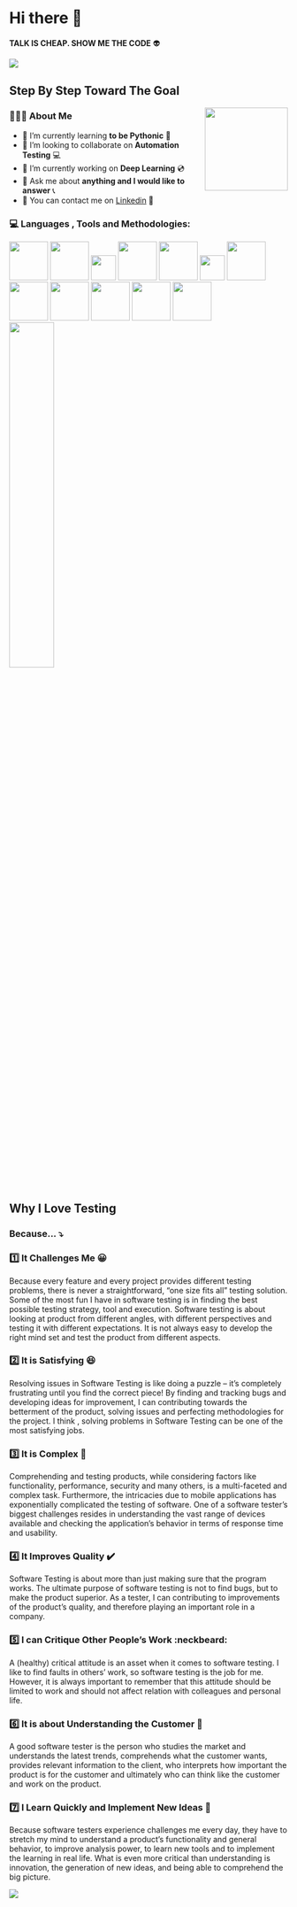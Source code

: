 # Hi there 👋 

<strong>TALK IS CHEAP. SHOW ME THE CODE</strong> :alien:



![](https://www.lambdatest.com/blog/wp-content/uploads/2019/02/Untitled-1.gif)





## Step By Step Toward The Goal

<img src="https://cdn.jsdelivr.net/gh/sy-records/staticfile@master/images/202007/huaji.gif" align="right" height="150">

 <h3> 👨🏻‍💻 About Me </h3>

- 🌱 I’m currently learning <strong>to be Pythonic</strong> :snake:
- 👯 I’m looking to collaborate on <strong>Automation Testing</strong> :computer:
- 🔭 I’m currently working on <strong>Deep Learning</strong> :cd:                
- 💬 Ask me about <strong>anything and I would like to answer</strong> :telephone_receiver:  
- :panda_face: You can contact me on [Linkedin](https://www.linkedin.com/in/popa-georgian-victor-013775222/) :iphone:
 <h3> 💻  Languages , Tools and Methodologies: </h3>


 <div>
        <code><img height="70" src="https://i.giphy.com/media/LMt9638dO8dftAjtco/200.webp"></code>
        <code><img height="70" src="https://i.giphy.com/media/IdyAQJVN2kVPNUrojM/200.webp"></code>
        <code><img height="45" src="https://media.giphy.com/media/kH1DBkPNyZPOk0BxrM/giphy.gif"></code>
        <code><img height="70" src="https://i.postimg.cc/T1DSXkpL/Screenshot-3.png"></code>
        <code><img height="70" src="https://i.postimg.cc/nLmFctMT/Screenshot-7.png"></code>
        <code><img height="45" src="https://media4.giphy.com/media/vISmwpBJUNYzukTnVx/giphy.gif?cid=ecf05e47bejpq2ku40iu8ybczb9p9vnxqpj2w43fimmtmagw&rid=giphy.gif&ct=g"></code>
        <code><img height="70" src="https://i.postimg.cc/gkbk5Q7W/Screenshot-5.png"></code>
        <code><img height="70" src="https://i.postimg.cc/q7VLCkbF/Screenshot-6.png"></code>
        <code><img height="70" src="https://i.postimg.cc/vHwzfDgs/Screenshot-3.png"></code>
        <code><img height="70" src="https://i.postimg.cc/fLjbPHK5/Screenshot-4.png"></code>
        <code><img height="70" src="https://i.postimg.cc/zBRQDMMS/Screenshot-5.png"></code>
        <code><img height="70" src="https://i.postimg.cc/7hwNvWyL/Screenshot-6.png"></code>
  </div>


<img src="https://media.giphy.com/media/QHE5gWI0QjqF2/giphy.gif" width="40%" align="center">



## Why I Love Testing

### Because... :arrow_heading_down:

###  :one: It Challenges Me 😀

 Because every feature and every project provides different testing problems, there is never a straightforward, “one size fits all” testing solution. Some of the most fun I have in software testing is in finding the best possible testing strategy, tool and execution. Software testing is about looking at product from different angles, with different perspectives and testing it with different expectations. It is not always easy to develop the right mind set and test the product from different aspects.

### 2️⃣ It is Satisfying 😆

Resolving issues in Software Testing is like doing a puzzle – it’s completely frustrating until you find the correct piece! By finding and tracking bugs and developing ideas for improvement, I can contributing towards the betterment of the product, solving issues and perfecting methodologies for the project. I think , solving problems in Software Testing can be one of the most satisfying jobs.

### 3️⃣ It is Complex 📔

Comprehending and testing products, while considering factors like functionality, performance, security and many others, is a multi-faceted and complex task. Furthermore, the intricacies due to mobile applications has exponentially complicated the testing of software. One of a software tester’s biggest challenges resides in understanding the vast range of devices available and checking the application’s behavior in terms of response time and usability.

### 4️⃣ It Improves Quality ✔️

Software Testing is about more than just making sure that the program works. The ultimate purpose of software testing is not to find bugs, but to make the product superior. As a tester, I can contributing to improvements of the product’s quality, and therefore playing an important role in a company.

### 5️⃣ I can Critique Other People’s Work  :neckbeard:

A (healthy) critical attitude is an asset when it comes to software testing. I like to find faults in others’ work, so software testing is the job for me. However, it is always important to remember that this attitude should be limited to work and should not affect relation with colleagues and personal life.

### 6️⃣  It is about Understanding the Customer 🛃

A good software tester is the person who studies the market and understands the latest trends, comprehends what the customer wants, provides relevant information to the client, who interprets how important the product is for the customer and ultimately who can think like the customer and work on the product.

### 7️⃣ I Learn Quickly and Implement New Ideas 💠

Because software testers experience challenges me every day, they have to stretch my mind to understand a product’s functionality and general behavior, to improve analysis power, to learn new tools and to implement the learning in real life. What is even more critical than understanding is innovation, the generation of new ideas, and being able to comprehend the big picture.


![](https://media.tenor.com/8tr_CU6730MAAAAC/web-dev-website-development.gif)

